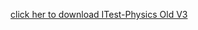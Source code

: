 [click her to download ITest-Physics Old V3](https://play.google.com/store/apps/details?id=air.com.moaz.Itestphy)
